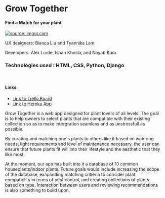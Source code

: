 # Grow Together

#### Find a Match for your plant



<a href="https://imgur.com/VBYdv5M"><img src="https://i.imgur.com/VBYdv5M.png" title="source: imgur.com" /></a>

<p>UX designers: Bianca Liu and Tyannika Lam</p>
<p>Developers: Alex Lorde, Ishan Khosla, and Nayab Kara</p>



<h3> Technologies used : HTML, CSS, Python, Django </h3>

<br>

<h4> Links </h4>

- <a href="https://trello.com/b/m4Vgsgi1/project-3">Link to Trello Board</a>
- <a href="https://grow-together-plants.herokuapp.com"> Link to Heroku App</a>



<p>Grow Together is a web app designed for plant lovers of all levels. The goal is to help owners to select plants that are compatible with their existing collection so as to make intergration seamless and as unstressfull as possible.</p>

<p>By curating and matching one's plants to others like it based on watering needs, light requirements and level of maintenance necessary, the user can ensure that future plants fit will into their lifestyle and the aesthetic that they like most.</p>

<p> At the moment, our app has built into it a database of 10 common houseplants/indoor plants. Future goals would include increasing the scope of the database, exapanding matching critieria to consider plant compatbility in terms of pest control, and creating collections of plants based on type. Interaction between users and reviewing recommendations is also something to build upon.</p>




